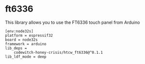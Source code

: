 # ft6336

This library allows you to use the FT6336 touch panel from Arduino

```
[env:node32s]
platform = espressif32
board = node32s
framework = arduino
lib_deps = 
	codewitch-honey-crisis/htcw_ft6336@^0.1.1
lib_ldf_mode = deep
```